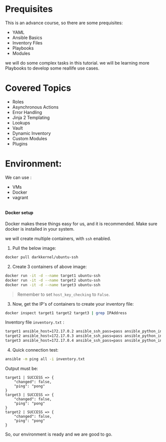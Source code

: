 # Prequisites
This is an advance course, so there are some prequisites:
* YAML
* Ansible Basics
* Inventory Files
* Playbooks
* Modules

we will do some complex tasks in this tutorial. we will be learning more Playbooks to develop some reallife use cases.

# Covered Topics

* Roles
* Asynchronous Actions
* Error Handling
* Jinja 2 Templating
* Lookups
* Vault
* Dynamic Inventory
* Custom Modules
* Plugins

# Environment:

We can use : 
* VMs
* Docker
* vagrant

######
#### Docker setup

Docker makes these things easy for us, and it is recommended.
Make sure docker is installed in your system.

we will create multiple containers, with `ssh` enabled.


1. Pull the below image:
```bash
docker pull darkkernel/ubuntu-ssh
```
2. Create 3 containers of above image: 
```bash
docker run -it -d --name target1 ubuntu-ssh
docker run -it -d --name target2 ubuntu-ssh
docker run -it -d --name target3 ubuntu-ssh
```

> Remember to set `host_key_checking` to `False`. 

3. Now, get the IP's of containers to create your inventory file:
```bash
docker inspect target1 target2 target3 | grep IPAddress
```

Inventory file `inventory.txt` :

```txt
target1 ansible_host=172.17.0.2 ansible_ssh_pass=pass ansible_python_interpreter=/usr/bin/python3
target2 ansible_host=172.17.0.3 ansible_ssh_pass=pass ansible_python_interpreter=/usr/bin/python3
target3 ansible_host=172.17.0.4 ansible_ssh_pass=pass ansible_python_interpreter=/usr/bin/python3
```

4. Quick connection test:

```bash
ansible -m ping all -i inventory.txt
```

Output must be:
```
target1 | SUCCESS => {
    "changed": false,
    "ping": "pong"
}
target3 | SUCCESS => {
    "changed": false,
    "ping": "pong"
}
target2 | SUCCESS => {
    "changed": false,
    "ping": "pong"
}
```


So, our environment is ready and we are good to go.



